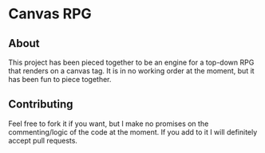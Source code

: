 # Canvas RPG

## About
This project has been pieced together to be an engine for a top-down RPG that renders on a canvas tag. It is in no working order at the moment, but it has been fun to piece together.

## Contributing
Feel free to fork it if you want, but I make no promises on the commenting/logic of the code at the moment. If you add to it I will definitely accept pull requests.